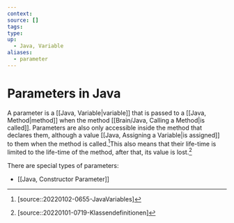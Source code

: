 ```yaml
---
context:
source: []
tags: 
type:
up:
  - Java, Variable
aliases:
  - parameter
---
```


# Parameters in Java

A parameter is a [[Java, Variable|variable]] that is passed to a [[Java, Method|method]] when the method [[Brain/Java, Calling a Method|is called]]. Parameters are also only accessible inside the method that declares them, although a value [[Java, Assigning a Variable|is assigned]] to them when the method is called.[^1]This also means that their life-time is limited to the life-time of the method, after that, its value is lost.[^2]

There are special types of parameters:
- [[Java, Constructor Parameter]]

[^1]: [source::20220102-0655-JavaVariables]
[^2]: [source::20220101-0719-Klassendefinitionen]
